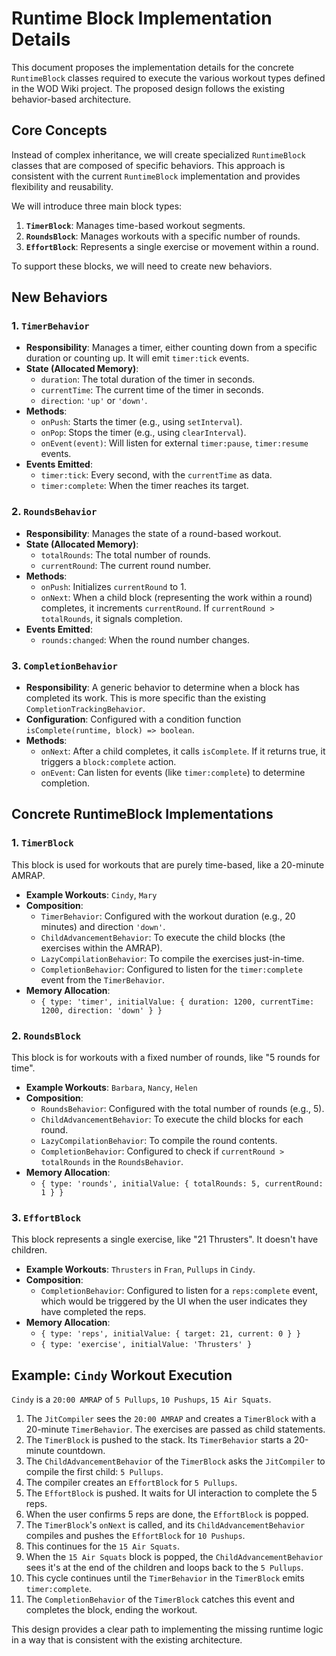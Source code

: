 # Runtime Block Implementation Details

This document proposes the implementation details for the concrete `RuntimeBlock` classes required to execute the various workout types defined in the WOD Wiki project. The proposed design follows the existing behavior-based architecture.

## Core Concepts

Instead of complex inheritance, we will create specialized `RuntimeBlock` classes that are composed of specific behaviors. This approach is consistent with the current `RuntimeBlock` implementation and provides flexibility and reusability.

We will introduce three main block types:
1.  **`TimerBlock`**: Manages time-based workout segments.
2.  **`RoundsBlock`**: Manages workouts with a specific number of rounds.
3.  **`EffortBlock`**: Represents a single exercise or movement within a round.

To support these blocks, we will need to create new behaviors.

## New Behaviors

### 1. `TimerBehavior`

*   **Responsibility**: Manages a timer, either counting down from a specific duration or counting up. It will emit `timer:tick` events.
*   **State (Allocated Memory)**:
    *   `duration`: The total duration of the timer in seconds.
    *   `currentTime`: The current time of the timer in seconds.
    *   `direction`: `'up'` or `'down'`.
*   **Methods**:
    *   `onPush`: Starts the timer (e.g., using `setInterval`).
    *   `onPop`: Stops the timer (e.g., using `clearInterval`).
    *   `onEvent(event)`: Will listen for external `timer:pause`, `timer:resume` events.
*   **Events Emitted**:
    *   `timer:tick`: Every second, with the `currentTime` as data.
    *   `timer:complete`: When the timer reaches its target.

### 2. `RoundsBehavior`

*   **Responsibility**: Manages the state of a round-based workout.
*   **State (Allocated Memory)**:
    *   `totalRounds`: The total number of rounds.
    *   `currentRound`: The current round number.
*   **Methods**:
    *   `onPush`: Initializes `currentRound` to 1.
    *   `onNext`: When a child block (representing the work within a round) completes, it increments `currentRound`. If `currentRound > totalRounds`, it signals completion.
*   **Events Emitted**:
    *   `rounds:changed`: When the round number changes.

### 3. `CompletionBehavior`

*   **Responsibility**: A generic behavior to determine when a block has completed its work. This is more specific than the existing `CompletionTrackingBehavior`.
*   **Configuration**: Configured with a condition function `isComplete(runtime, block) => boolean`.
*   **Methods**:
    *   `onNext`: After a child completes, it calls `isComplete`. If it returns true, it triggers a `block:complete` action.
    *   `onEvent`: Can listen for events (like `timer:complete`) to determine completion.

## Concrete RuntimeBlock Implementations

### 1. `TimerBlock`

This block is used for workouts that are purely time-based, like a 20-minute AMRAP.

*   **Example Workouts**: `Cindy`, `Mary`
*   **Composition**:
    *   `TimerBehavior`: Configured with the workout duration (e.g., 20 minutes) and direction `'down'`.
    *   `ChildAdvancementBehavior`: To execute the child blocks (the exercises within the AMRAP).
    *   `LazyCompilationBehavior`: To compile the exercises just-in-time.
    *   `CompletionBehavior`: Configured to listen for the `timer:complete` event from the `TimerBehavior`.
*   **Memory Allocation**:
    *   `{ type: 'timer', initialValue: { duration: 1200, currentTime: 1200, direction: 'down' } }`

### 2. `RoundsBlock`

This block is for workouts with a fixed number of rounds, like "5 rounds for time".

*   **Example Workouts**: `Barbara`, `Nancy`, `Helen`
*   **Composition**:
    *   `RoundsBehavior`: Configured with the total number of rounds (e.g., 5).
    *   `ChildAdvancementBehavior`: To execute the child blocks for each round.
    *   `LazyCompilationBehavior`: To compile the round contents.
    *   `CompletionBehavior`: Configured to check if `currentRound > totalRounds` in the `RoundsBehavior`.
*   **Memory Allocation**:
    *   `{ type: 'rounds', initialValue: { totalRounds: 5, currentRound: 1 } }`

### 3. `EffortBlock`

This block represents a single exercise, like "21 Thrusters". It doesn't have children.

*   **Example Workouts**: `Thrusters` in `Fran`, `Pullups` in `Cindy`.
*   **Composition**:
    *   `CompletionBehavior`: Configured to listen for a `reps:complete` event, which would be triggered by the UI when the user indicates they have completed the reps.
*   **Memory Allocation**:
    *   `{ type: 'reps', initialValue: { target: 21, current: 0 } }`
    *   `{ type: 'exercise', initialValue: 'Thrusters' }`

## Example: `Cindy` Workout Execution

`Cindy` is a `20:00 AMRAP` of `5 Pullups`, `10 Pushups`, `15 Air Squats`.

1.  The `JitCompiler` sees the `20:00 AMRAP` and creates a `TimerBlock` with a 20-minute `TimerBehavior`. The exercises are passed as child statements.
2.  The `TimerBlock` is pushed to the stack. Its `TimerBehavior` starts a 20-minute countdown.
3.  The `ChildAdvancementBehavior` of the `TimerBlock` asks the `JitCompiler` to compile the first child: `5 Pullups`.
4.  The compiler creates an `EffortBlock` for `5 Pullups`.
5.  The `EffortBlock` is pushed. It waits for UI interaction to complete the 5 reps.
6.  When the user confirms 5 reps are done, the `EffortBlock` is popped.
7.  The `TimerBlock`'s `onNext` is called, and its `ChildAdvancementBehavior` compiles and pushes the `EffortBlock` for `10 Pushups`.
8.  This continues for the `15 Air Squats`.
9.  When the `15 Air Squats` block is popped, the `ChildAdvancementBehavior` sees it's at the end of the children and loops back to the `5 Pullups`.
10. This cycle continues until the `TimerBehavior` in the `TimerBlock` emits `timer:complete`.
11. The `CompletionBehavior` of the `TimerBlock` catches this event and completes the block, ending the workout.

This design provides a clear path to implementing the missing runtime logic in a way that is consistent with the existing architecture.
